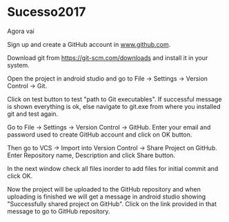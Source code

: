 # Sucesso2017
Agora vai

Sign up and create a GitHub account in www.github.com.

Download git from https://git-scm.com/downloads and install it in your system.

Open the project in android studio and go to File -> Settings -> Version Control -> Git.

Click on test button to test "path to Git executables". If successful message is shown 
everything is ok, else navigate to git.exe from where you installed git and test again.

Go to File -> Settings -> Version Control -> GitHub. Enter your email and password used 
to create GitHub account and click on OK button.

Then go to VCS -> Import into Version Control -> Share Project on GitHub. Enter Repository 
name, Description and click Share button.

In the next window check all files inorder to add files for initial commit and click OK.

Now the project will be uploaded to the GitHub repository and when uploading is finished we will 
get a message in android studio showing "Successfully shared project on GitHub". Click on the link 
provided in that message to go to GitHub repository.
